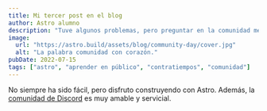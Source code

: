 ```yaml
---
title: Mi tercer post en el blog
author: Astro alumno
description: "Tuve algunos problemas, pero preguntar en la comunidad me ayudó mucho."
image:
  url: "https://astro.build/assets/blog/community-day/cover.jpg"
  alt: "La palabra comunidad con corazón."
pubDate: 2022-07-15
tags: ["astro", "aprender en público", "contratiempos", "comunidad"]
---
```


No siempre ha sido fácil, pero disfruto construyendo con Astro. Además, la [comunidad de Discord](https://astro.build/chat) es muy amable y servicial.
